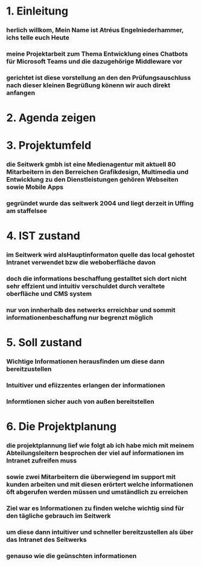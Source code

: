 #  1. Einleitung

### herlich willkom, Mein Name ist Atréus Engelniederhammer, ichs telle euch Heute 
### meine Projektarbeit zum Thema Entwicklung eines Chatbots für Microsoft Teams und die dazugehörige Middleware vor 
### gerichtet ist diese vorstellung an den den Prüfungsauschluss nach dieser kleinen Begrüßung könenn wir auch direkt anfangen

# 2. Agenda zeigen

#  3. Projektumfeld 
### die Seitwerk gmbh ist eine Medienagentur mit aktuell 80 Mitarbeitern in den Berreichen Grafikdesign, Multimedia und Entwicklung zu den Dienstleistungen gehören Webseiten sowie Mobile Apps
### gegründet wurde das seitwerk 2004 und liegt derzeit in Uffing am staffelsee 

# 4. IST zustand
### im Seitwerk wird  alsHauptinformaton quelle das local gehostet Intranet verwendet bzw die weboberfläche davon 
### doch die informations beschaffung gestalltet sich dort nicht sehr effzient und intuitiv verschuldet durch veraltete oberfläche und CMS system 
### nur von innherhalb des netwerks erreichbar und sommit informationenbeschaffung nur begrenzt möglich 

# 5. Soll zustand
### Wichtige Informationen herausfinden um diese dann bereitzustellen 
### Intuitiver und efiizzentes erlangen der informationen 
### Informtionen sicher auch von außen bereitstellen 




# 6. Die Projektplanung 
### die projektplannung lief wie folgt ab ich habe mich mit meinem Abteilungsleitern besprochen der viel auf informationen im Intranet zufreifen muss
### sowie zwei Mitarbeitern die überwiegend im support mit kunden arbeiten und mit diesen erörtert welche informationen öft abgerufen werden müssen und umständlich zu erreichen 


### Ziel war es Informationen zu finden welche wichtig sind für den tägliche gebrauch im Seitwerk
### um diese dann intuitiver und schneller bereitzustellen als über das Intranet des Seitwerks
### genauso wie die geünschten informationen 

